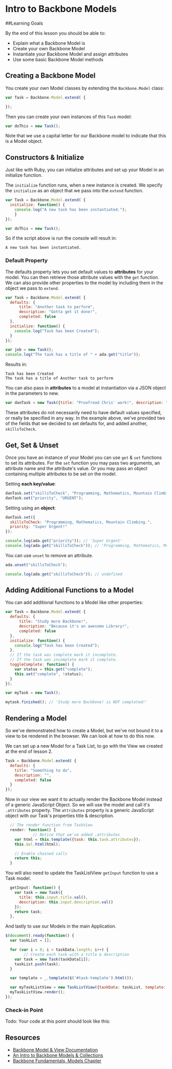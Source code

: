 
# Intro to Backbone Models

##Learning Goals

By the end of this lesson you should be able to:

- Explain what a Backbone Model is
- Create your own Backbone Model
- Instantiate your Backbone Model and assign attributes
- Use some basic Backbone Model methods

## Creating a Backbone Model

You create your own Model classes by extending the `Backbone.Model` class:

```javascript
var Task = Backbone.Model.extend( {

});
```

Then you can create your own instances of this `Task` model:

```javascript
var doThis = new Task();
```

Note that we use a capital letter for our Backbone model to indicate that this is a Model object.

## Constructors & Initialize

Just like with Ruby, you can initialize attributes and set up your Model in an initialize function.  

The `initialize` function runs, when a new instance is created. We specify the `initialize` as an object that we pass into the `extend` function.

```javascript
var Task = Backbone.Model.extend( {
  initialize: function() {
    console.log("A new task has been instantiated.");
	}
});

var doThis = new Task();
```

So if the script above is run the console will result in:

```console
A new task has been instantiated.
```

### Default Property

The defaults property lets you set default values to **attributes** for your model.  You can then retrieve those attribute values with the `get` function. We can also provide other properties to the model by including them in the object we pass to `extend`.

```javascript
var Task = Backbone.Model.extend( {
  defaults: {
      title: "Another task to perform",
      description: "Gotta get it done!",
      completed: false
  },
  initialize: function() {
    console.log("Task has been Created");
  }
});

var job = new Task();
console.log("The task has a title of " + ada.get("title"));
```

Results in:
```console
Task has been Created
The task has a title of Another task to perform
```

You can also pass in **attributes** to a model at instantiation via a JSON object in the parameters to new.

```javascript
var danTask = new Task({title: "Proofread Chris' work!", description: "Make sure he knows his stuff!", skillsToCheck: "Model Creation, method syntax, jQuery & AJAX"});
```

These attributes do not necessarily need to have default values specified, or really be specified in any way. In the example above, we've provided two of the fields that we decided to set defaults for, and added another, `skillsToCheck`.

## Get, Set & Unset

Once you have an instance of your Model you can use `get` & `set` functions to set its attributes. For the `set` function you may pass two arguments, an attribute name and the attribute's value. Or you may pass an object containing multiple attributes to be set on the model.

Setting **each key/value**:
```javascript
danTask.set("skillsToCheck", "Programming, Mathematics, Mountain Climbing.");
danTask.set("priority", "URGENT");
```

Setting using an **object**:
```javascript
danTask.set({
  skillsToCheck: "Programming, Mathematics, Mountain Climbing.",
  priority: "Super Urgent!"
});
```

```javascript
console.log(ada.get("priority")); // 'Super Urgent'
console.log(ada.get("skillsToCheck")); // 'Programming, Mathematics, Mountain Climbing.'
```

You can use `unset` to remove an attribute.
```javascript
ada.unset("skillsToCheck");

console.log(ada.get("skillsToCheck")); // undefined
```

## Adding Additional Functions to a Model

You can add additional functions to a Model like other properties:

```javascript
var Task = Backbone.Model.extend( {
  defaults: {
      title: "Study more Backbone!",
      description: "Because it's an awesome Library!",
      completed: false
  },
  initialize: function() {
    console.log("Task has been Created");
  },
  // If the task was complete mark it incomplete.
  // If the task was incomplete mark it complete.  
  toggleComplete: function() {
  	var status = this.get("complete");
  	this.set("complete", !status);
  }
});

var myTask = new Task();

mytask.finished(); // 'Study more Backbone! is NOT completed!'
```

## Rendering a Model

So we've demonstrated how to create a Model, but we've not bound it to a view to be rendered in the browser.  We can look at how to do this now.

We can set up a new Model for a Task List, to go with the View we created at the end of lesson 2.  

```javascript
Task = Backbone.Model.extend( {
  defaults: {
    title: "Something to do",
    description: "",
    completed: false
  }
});
```

Now in our view we want it to actually render the Backbone Model instead of a generic JavaScript Object.  So we will use the model and call it's `.attributes` property.  The `attributes` property is a generic JavaScript object with our Task's properties title & description.    


```javascript
  // The render function from TaskView
  render: function() {
  			// Notice that we've added .attributes
    var html = this.template({task: this.task.attributes});
    this.$el.html(html);

    // Enable chained calls
    return this;
  }
```
You will also need to update the TaskListView `getInput` function to use a Task model.

```javascript
  getInput: function() {
    var task = new Task({
      title: this.input.title.val(),
      description: this.input.description.val()
    });
    return task;
  },
```

And lastly to use our Models in the main Application.  


```javascript
$(document).ready(function() {
  var taskList = [];

  for (var i = 0; i < taskData.length; i++) {
  		// Create each task with a title & description
    var task = new Task(taskData[i]);
    taskList.push(task);
  }

  var template = _.template($('#task-template').html());

  var myTaskListView = new TaskListView({taskData: taskList, template: template, el: $('#application')});
  myTaskListView.render();
});
```

### Check-in Point

Todo:
Your code at this point should look like this:  


## Resources
- [Backbone Model & View Documentation](http://backbonejs.org/#Model-View-separation)
-  [An Intro to Backbone Models & Collections](http://liquidmedia.org/blog/2011/01/backbone-js-part-1/)
-  [Backbone Fundamentals, Models Chapter](https://addyosmani.com/backbone-fundamentals/#models-1)
